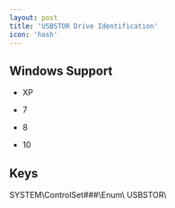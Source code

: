 ```yaml
---
layout: post
title: 'USBSTOR Drive Identification'
icon: 'hash'
---
```


## Windows Support

- XP

- 7

- 8

- 10



## Keys

SYSTEM\ControlSet###\Enum\ USBSTOR\

